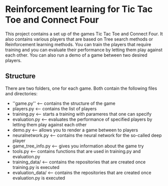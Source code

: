 # Reinforcement learning for Tic Tac Toe and Connect Four

This project contains a set up of the games Tic Tac Toe and Connect Four. It also contains various players that are based on Tree search methods or Reinforcement learning methods. You can train the players that require training and you can evaluate their performance by letting them play against each other. You can also run a demo of a game between two desired players.

## Structure

There are two folders, one for each game. Both contain the following files and directories:

- ''game.py'' <-- contains the structure of the game
- players.py <-- contains the list of players
- training.py <-- starts a training with parameres that one can specify
- evaluation.py <-- evaluates the performance of specified players by letting them play against each other
- demo.py <-- allows you to render a game between to players
- neuralnetwork.py <-- contains the neural network for the so-called deep player
- game_tree_info.py <-- gives you information about the game try
- tools.py <-- contains functions that are used in training.py and evaluation.py
- training_data/ <-- contains the repositories that are created once training.py is executed
- evaluation_data/ <-- contains the repositories that are created once evaluation.py is executed
